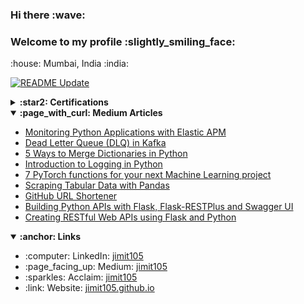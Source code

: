 <h3> Hi there :wave: </h3>
<h3> Welcome to my profile :slightly_smiling_face:</h3>
<p>:house: Mumbai, India :india:</p>

[![README Update](https://github.com/jimit105/jimit105/workflows/README%20Update/badge.svg?branch=master)](https://github.com/jimit105/jimit105/actions)&nbsp;

<details>
  <summary><strong>:star2: Certifications</strong></summary>
  <p>
    <ul>
      <li>Deep Learning Specialization (deeplearning.ai / Coursera)</li>
      <li>Python for Everybody Specialization (University of Michigan / Coursera)</li>
      <li>MTA: Security Fundamentals (Microsoft)</li>
      <li>Technical Skills (IITBombayX)</li>
      <li>Java SE 8 Programming (Oracle WDP)</li>
    </ul>
  </p>
</details>
<details open><summary><strong>:page_with_curl: Medium Articles</strong></summary><p><ul><li><a href="https://towardsdatascience.com/monitoring-flask-fastapi-python-applications-with-elastic-apm-33237a39d7b6?source=rss-5450f46b772d------2">Monitoring Python Applications with Elastic APM</a></li><li><a href="https://towardsdatascience.com/dead-letter-queue-dlq-in-kafka-29418e0ec6cf?source=rss-5450f46b772d------2">Dead Letter Queue (DLQ) in Kafka</a></li><li><a href="https://towardsdatascience.com/merge-dictionaries-in-python-d4e9ce137374?source=rss-5450f46b772d------2">5 Ways to Merge Dictionaries in Python</a></li><li><a href="https://towardsdatascience.com/logging-in-python-a1415d0b8141?source=rss-5450f46b772d------2">Introduction to Logging in Python</a></li><li><a href="https://towardsdatascience.com/useful-pytorch-functions-356de5f31a1e?source=rss-5450f46b772d------2">7 PyTorch functions for your next Machine Learning project</a></li><li><a href="https://towardsdatascience.com/scraping-tabular-data-with-pandas-python-10cf2a133cbf?source=rss-5450f46b772d------2">Scraping Tabular Data with Pandas</a></li><li><a href="https://towardsdatascience.com/github-url-shortener-f1e0aeaf83b6?source=rss-5450f46b772d------2">GitHub URL Shortener</a></li><li><a href="https://medium.com/analytics-vidhya/swagger-ui-dashboard-with-flask-restplus-api-7461b3a9a2c8?source=rss-5450f46b772d------2">Building Python APIs with Flask, Flask-RESTPlus and Swagger UI</a></li><li><a href="https://towardsdatascience.com/creating-restful-apis-using-flask-and-python-655bad51b24?source=rss-5450f46b772d------2">Creating RESTful Web APIs using Flask and Python</a></li></ul></p></details>
<details open>
  <summary><strong>:anchor: Links</strong></summary>
  <p>
    <ul>
      <li>:computer: LinkedIn: <a href="https://www.linkedin.com/in/jimit105/">jimit105</a></li>
      <li>:page_facing_up: Medium: <a href="https://medium.com/@jimit105">jimit105</a></li>
      <li>:sparkles: Acclaim: <a href="https://www.youracclaim.com/users/jimit105/badges">jimit105</a></li>
      <li>:link: Website: <a href="https://jimit105.github.io">jimit105.github.io</a></li>
    </ul>
  </p>
</details>
